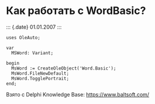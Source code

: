 Как работать с WordBasic?
=========================

::: {.date}
01.01.2007
:::

    uses OleAuto;
     
    var
      MSWord: Variant;
     
    begin
      MsWord := CreateOleObject('Word.Basic');
      MsWord.FileNewDefault;
      MsWord.TogglePortrait;
    end;

Взято с Delphi Knowledge Base: <https://www.baltsoft.com/>
